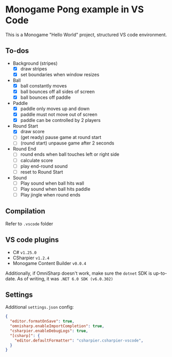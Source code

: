 # Monogame Pong example in VS Code

This is a Monogame "Hello World" project, structured VS code environment.

## To-dos

- Background (stripes)
  - [x] draw stripes
  - [x] set boundaries when window resizes

- Ball
  - [x] ball constantly moves
  - [x] ball bounces off all sides of screen
  - [x] ball bounces off paddle

- Paddle
  - [x] paddle only moves up and down
  - [x] paddle must not move out of screen
  - [x] paddle can be controlled by 2 players

- Round Start
  - [x] draw score
  - [ ] (get ready) pause game at round start
  - [ ] (round start) unpause game after 2 seconds

- Round End
  - [ ] round ends when ball touches left or right side
  - [ ] calculate score
  - [ ] play end-round sound
  - [ ] reset to Round Start

- Sound
  - [ ] Play sound when ball hits wall
  - [ ] Play sound when ball hits paddle
  - [ ] Play jingle when round ends

## Compilation

Refer to `.vscode` folder

## VS code plugins

- C# `v1.25.0`
- CSharpier `v1.2.4`
- Monogame Content Builder `v0.0.4`

Additionally, if OmniSharp doesn't work, make sure the `dotnet` SDK is up-to-date. As of writing, it was `.NET 6.0 SDK (v6.0.302)`

## Settings

Additional `settings.json` config:

```json
{
  "editor.formatOnSave": true,
  "omnisharp.enableImportCompletion": true,
  "csharpier.enableDebugLogs": true,
  "[csharp]": {
    "editor.defaultFormatter": "csharpier.csharpier-vscode",
  }
}
```
